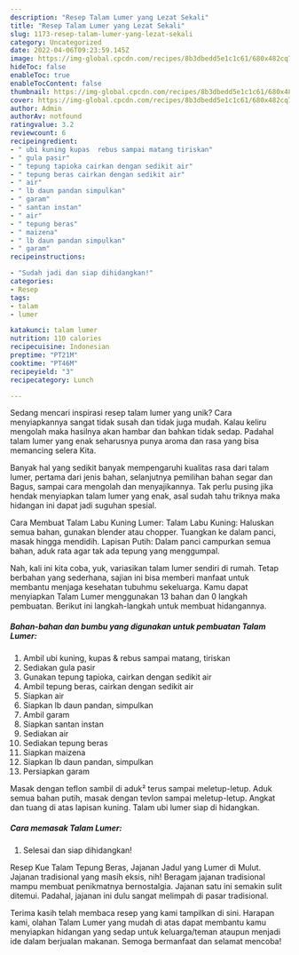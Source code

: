 ```yaml
---
description: "Resep Talam Lumer yang Lezat Sekali"
title: "Resep Talam Lumer yang Lezat Sekali"
slug: 1173-resep-talam-lumer-yang-lezat-sekali
category: Uncategorized
date: 2022-04-06T09:23:59.145Z
image: https://img-global.cpcdn.com/recipes/8b3dbedd5e1c1c61/680x482cq70/talam-lumer-foto-resep-utama.jpg
hideToc: false
enableToc: true
enableTocContent: false
thumbnail: https://img-global.cpcdn.com/recipes/8b3dbedd5e1c1c61/680x482cq70/talam-lumer-foto-resep-utama.jpg
cover: https://img-global.cpcdn.com/recipes/8b3dbedd5e1c1c61/680x482cq70/talam-lumer-foto-resep-utama.jpg
author: Admin
authorAv: notfound
ratingvalue: 3.2
reviewcount: 6
recipeingredient:
- " ubi kuning kupas  rebus sampai matang tiriskan"
- " gula pasir"
- " tepung tapioka cairkan dengan sedikit air"
- " tepung beras cairkan dengan sedikit air"
- " air"
- " lb daun pandan simpulkan"
- " garam"
- " santan instan"
- " air"
- " tepung beras"
- " maizena"
- " lb daun pandan simpulkan"
- " garam"
recipeinstructions:

- "Sudah jadi dan siap dihidangkan!"
categories:
- Resep
tags:
- talam
- lumer

katakunci: talam lumer 
nutrition: 110 calories
recipecuisine: Indonesian
preptime: "PT21M"
cooktime: "PT46M"
recipeyield: "3"
recipecategory: Lunch

---
```





Sedang mencari inspirasi resep talam lumer yang unik? Cara menyiapkannya sangat tidak susah dan tidak juga mudah. Kalau keliru mengolah maka hasilnya akan hambar dan bahkan tidak sedap. Padahal talam lumer yang enak seharusnya punya aroma dan rasa yang bisa memancing selera Kita.





Banyak hal yang sedikit banyak mempengaruhi kualitas rasa dari talam lumer, pertama dari jenis bahan, selanjutnya pemilihan bahan segar dan Bagus, sampai cara mengolah dan menyajikannya. Tak perlu pusing jika hendak menyiapkan talam lumer yang enak,      asal sudah tahu triknya maka hidangan ini dapat jadi suguhan spesial.














Cara Membuat Talam Labu Kuning Lumer: Talam Labu Kuning: Haluskan semua bahan, gunakan blender atau chopper. Tuangkan ke dalam panci, masak hingga mendidih. Lapisan Putih: Dalam panci campurkan semua bahan, aduk rata agar tak ada tepung yang menggumpal.






Nah, kali ini kita coba, yuk, variasikan talam lumer sendiri di rumah. Tetap berbahan yang sederhana, sajian ini bisa memberi manfaat untuk membantu menjaga kesehatan tubuhmu sekeluarga. Kamu dapat menyiapkan Talam Lumer menggunakan 13 bahan dan 0 langkah pembuatan. Berikut ini langkah-langkah untuk membuat hidangannya.

<!--inarticleads1-->

##### Bahan-bahan dan bumbu yang digunakan untuk pembuatan Talam Lumer:

1. Ambil  ubi kuning, kupas &amp; rebus sampai matang, tiriskan
1. Sediakan  gula pasir
1. Gunakan  tepung tapioka, cairkan dengan sedikit air
1. Ambil  tepung beras, cairkan dengan sedikit air
1. Siapkan  air
1. Siapkan  lb daun pandan, simpulkan
1. Ambil  garam
1. Siapkan  santan instan
1. Sediakan  air
1. Sediakan  tepung beras
1. Siapkan  maizena
1. Siapkan  lb daun pandan, simpulkan
1. Persiapkan  garam


Masak dengan teflon sambil di aduk² terus sampai meletup-letup. Aduk semua bahan putih, masak dengan tevlon sampai meletup-letup. Angkat dan tuang di atas lapisan kuning. Talam ubi lumer siap di hidangkan. 

<!--inarticleads2-->

##### Cara memasak Talam Lumer:


1. Selesai dan siap dihidangkan!

Resep Kue Talam Tepung Beras, Jajanan Jadul yang Lumer di Mulut. Jajanan tradisional yang masih eksis, nih! Beragam jajanan tradisional mampu membuat penikmatnya bernostalgia. Jajanan satu ini semakin sulit ditemui. Padahal, jajanan ini dulu sangat melimpah di pasar tradisional. 

Terima kasih telah membaca resep yang kami tampilkan di sini. Harapan kami, olahan Talam Lumer yang mudah di atas dapat membantu kamu menyiapkan hidangan yang sedap untuk keluarga/teman ataupun menjadi ide dalam berjualan makanan. Semoga bermanfaat dan selamat mencoba!
